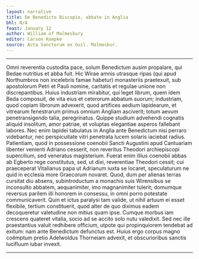 ```yaml
---
layout: narrative
title: De Benedicto Biscopio, abbate in Anglia
bhl: N/A
feast: January 12
author: William of Malmesbury
editor: Carson Koepke
source: Acta Sanctorum ex Guil. Malmesbur.
---
```


---

Omni reverentia custodita pace, solum Benedictum ausim propalare, qui Bedae nutritius et abba fuit. Hic Wirae amnis utrasque ripas (qui apud Northumbros non incelebris famae habetur) monasteriis praetexuit, sub apostolorum Petri et Pauli nomine, caritatis et regulae unione non discrepantibus. Huius industriam mirabitur, qui leget librum, quem idem Beda composuit, de vita eius et ceterorum abbatum suorum; industriam, quod copiam librorum advexerit, quod artifices aedium lapidearum, et vitrearum fenestrarum primus omnium Angliam asciverit; totum aevum penetransigendo talia, peregrinatus. Quippe studium advehendi cognatis aliquid insolitum, amor patriae, et voluptas elegantiae asperos fallebant labores. Nec enim lapidei tabulatus in Anglia ante Benedictum nisi perraro videbantur, nec perspicuitate vitri penetrata lucem solaris iaciebat radius. Patientiam, quod in possessione coenobii Sancti Augustini apud Cantuariam libenter venienti Adriano cesserit, non reveritus Theodori archiepiscopi supercilium, sed veneratus magisterium. Fuerat enim illius coenobii abbas ab Egberto rege constitutus, sed, ut dixi, reverentiae Theodori cessit; cui praeceperat Vitalianus papa ut Adrianum iuxta se locaret, speculaturum ne quid in ecclesia more Graecorum novaret. Quod, dum per alienas terras cursitat diu absens, subintroductum a monachis suis Wirensibus se inconsulto abbatem, aequanimiter, imo magnanimiter tulerit; domumque reversus parilem illi honorem in consessu, in omni porro potestate communicaverit. Quin et ictus paralysi tam valide, ut nihil artuum ei esset flexibile, tertium constituerit, quod alter de quo diximus eadem decoqueretur valetudine non mitius quam ipse. Cumque morbus iam crescens quateret vitalia, socio ad se accito solo nutu valedixit. Sed nec ille praestantius valuit redhibere officium, utpote qui propinquiorem tendebat ad exitum: nam ante Benedictum defunctus est. Huius ergo corpus magno coëmptum pretio Adelwoldus Thorneiam advexit, et obscurioribus sanctis lucifluum iubar invexit.

---
